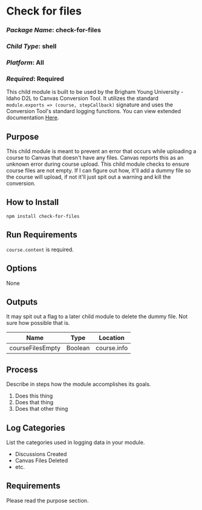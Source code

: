 # Check for files
### *Package Name*: check-for-files
### *Child Type*: shell
### *Platform*: All
### *Required*: Required

This child module is built to be used by the Brigham Young University - Idaho D2L to Canvas Conversion Tool. It utilizes the standard `module.exports => (course, stepCallback)` signature and uses the Conversion Tool's standard logging functions. You can view extended documentation [Here](https://github.com/byuitechops/d2l-to-canvas-conversion-tool/tree/master/documentation).

## Purpose

This child module is meant to prevent an error that occurs while uploading a course to Canvas that doesn't have any files. Canvas reports this as an unknown error during course upload. This child module checks to ensure course files are not empty. If I can figure out how, it'll add a dummy file so the course will upload, if not it'll just spit out a warning and kill the conversion.

## How to Install

```
npm install check-for-files
```

## Run Requirements

`course.content` is required.

## Options

None

## Outputs

It may spit out a flag to a later child module to delete the dummy file. Not sure how possible that is.

| Name | Type | Location |
|--------|--------|-------------|
|courseFilesEmpty| Boolean | course.info|

## Process

Describe in steps how the module accomplishes its goals.

1. Does this thing
2. Does that thing
3. Does that other thing

## Log Categories

List the categories used in logging data in your module.

- Discussions Created
- Canvas Files Deleted
- etc.

## Requirements

Please read the purpose section.